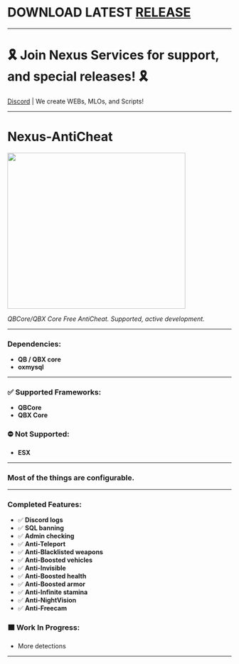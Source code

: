# DOWNLOAD LATEST [RELEASE](https://github.com/Muffinzo/Nexus-AntiCheat/releases)

---

# 🎗 Join Nexus Services for support, and special releases! 🎗
[Discord](https://discord.gg/KhgGD32nc2) | We create WEBs, MLOs, and Scripts!

---

# **Nexus-AntiCheat**
<img src="https://github.com/user-attachments/assets/34720c9d-16d1-4dd9-82d3-a84b7e8f7ab0" width="400" height="350" />


_QBCore/QBX Core Free AntiCheat. Supported, active development._

---

### **Dependencies:**
- **QB / QBX core**
- **oxmysql**

---

### ✅ **Supported Frameworks:**
- **QBCore**
- **QBX Core**

### ⛔ **Not Supported:**
- **ESX**

---

### **Most of the things are configurable.**

---

### **Completed Features:**
- ✅ **Discord logs**
- ✅ **SQL banning**
- ✅ **Admin checking**
- ✅ **Anti-Teleport**
- ✅ **Anti-Blacklisted weapons**
- ✅ **Anti-Boosted vehicles**
- ✅ **Anti-Invisible**
- ✅ **Anti-Boosted health**
- ✅ **Anti-Boosted armor**
- ✅ **Anti-Infinite stamina**
- ✅ **Anti-NightVision**
- ✅ **Anti-Freecam**

### 🟧 **Work In Progress:**
- More detections

---
